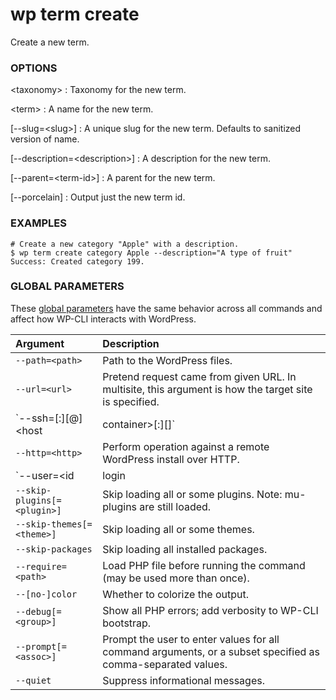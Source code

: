# wp term create

Create a new term.

### OPTIONS

&lt;taxonomy&gt;
: Taxonomy for the new term.

&lt;term&gt;
: A name for the new term.

[\--slug=&lt;slug&gt;]
: A unique slug for the new term. Defaults to sanitized version of name.

[\--description=&lt;description&gt;]
: A description for the new term.

[\--parent=&lt;term-id&gt;]
: A parent for the new term.

[\--porcelain]
: Output just the new term id.

### EXAMPLES

    # Create a new category "Apple" with a description.
    $ wp term create category Apple --description="A type of fruit"
    Success: Created category 199.

### GLOBAL PARAMETERS

These [global parameters](https://make.wordpress.org/cli/handbook/config/) have the same behavior across all commands and affect how WP-CLI interacts with WordPress.

| **Argument**    | **Description**              |
|:----------------|:-----------------------------|
| `--path=<path>` | Path to the WordPress files. |
| `--url=<url>` | Pretend request came from given URL. In multisite, this argument is how the target site is specified. |
| `--ssh=[<scheme>:][<user>@]<host|container>[:<port>][<path>]` | Perform operation against a remote server over SSH (or a container using scheme of "docker", "docker-compose", "vagrant"). |
| `--http=<http>` | Perform operation against a remote WordPress install over HTTP. |
| `--user=<id|login|email>` | Set the WordPress user. |
| `--skip-plugins[=<plugin>]` | Skip loading all or some plugins. Note: mu-plugins are still loaded. |
| `--skip-themes[=<theme>]` | Skip loading all or some themes. |
| `--skip-packages` | Skip loading all installed packages. |
| `--require=<path>` | Load PHP file before running the command (may be used more than once). |
| `--[no-]color` | Whether to colorize the output. |
| `--debug[=<group>]` | Show all PHP errors; add verbosity to WP-CLI bootstrap. |
| `--prompt[=<assoc>]` | Prompt the user to enter values for all command arguments, or a subset specified as comma-separated values. |
| `--quiet` | Suppress informational messages. |

